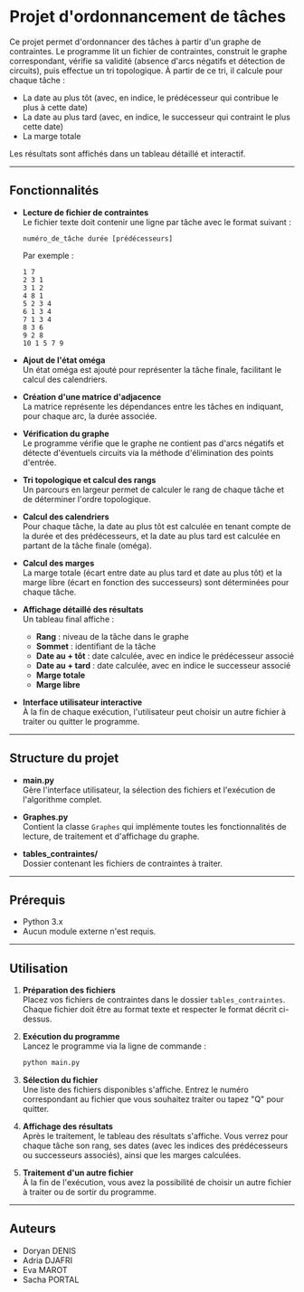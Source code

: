 # Projet d'ordonnancement de tâches

Ce projet permet d'ordonnancer des tâches à partir d'un graphe de contraintes. Le programme lit un fichier de contraintes, construit le graphe correspondant, vérifie sa validité (absence d'arcs négatifs et détection de circuits), puis effectue un tri topologique. À partir de ce tri, il calcule pour chaque tâche :

- La date au plus tôt (avec, en indice, le prédécesseur qui contribue le plus à cette date)
- La date au plus tard (avec, en indice, le successeur qui contraint le plus cette date)
- La marge totale

Les résultats sont affichés dans un tableau détaillé et interactif.

---

## Fonctionnalités

- **Lecture de fichier de contraintes**  
  Le fichier texte doit contenir une ligne par tâche avec le format suivant :  
  ```
  numéro_de_tâche durée [prédécesseurs]
  ```  
  Par exemple :  
  ```
  1 7
  2 3 1
  3 1 2
  4 8 1
  5 2 3 4
  6 1 3 4
  7 1 3 4
  8 3 6
  9 2 8
  10 1 5 7 9
  ```

- **Ajout de l'état oméga**  
  Un état oméga est ajouté pour représenter la tâche finale, facilitant le calcul des calendriers.

- **Création d'une matrice d'adjacence**  
  La matrice représente les dépendances entre les tâches en indiquant, pour chaque arc, la durée associée.

- **Vérification du graphe**  
  Le programme vérifie que le graphe ne contient pas d'arcs négatifs et détecte d'éventuels circuits via la méthode d'élimination des points d'entrée.

- **Tri topologique et calcul des rangs**  
  Un parcours en largeur permet de calculer le rang de chaque tâche et de déterminer l'ordre topologique.

- **Calcul des calendriers**  
  Pour chaque tâche, la date au plus tôt est calculée en tenant compte de la durée et des prédécesseurs, et la date au plus tard est calculée en partant de la tâche finale (oméga).

- **Calcul des marges**  
  La marge totale (écart entre date au plus tard et date au plus tôt) et la marge libre (écart en fonction des successeurs) sont déterminées pour chaque tâche.

- **Affichage détaillé des résultats**  
  Un tableau final affiche :
  - **Rang** : niveau de la tâche dans le graphe
  - **Sommet** : identifiant de la tâche
  - **Date au + tôt** : date calculée, avec en indice le prédécesseur associé
  - **Date au + tard** : date calculée, avec en indice le successeur associé
  - **Marge totale**
  - **Marge libre**

- **Interface utilisateur interactive**  
  À la fin de chaque exécution, l'utilisateur peut choisir un autre fichier à traiter ou quitter le programme.

---

## Structure du projet

- **main.py**  
  Gère l'interface utilisateur, la sélection des fichiers et l'exécution de l'algorithme complet.

- **Graphes.py**  
  Contient la classe `Graphes` qui implémente toutes les fonctionnalités de lecture, de traitement et d'affichage du graphe.

- **tables_contraintes/**  
  Dossier contenant les fichiers de contraintes à traiter.

---

## Prérequis

- Python 3.x  
- Aucun module externe n'est requis.

---

## Utilisation

1. **Préparation des fichiers**  
   Placez vos fichiers de contraintes dans le dossier `tables_contraintes`. Chaque fichier doit être au format texte et respecter le format décrit ci-dessus.

2. **Exécution du programme**  
   Lancez le programme via la ligne de commande :
   ```bash
   python main.py
   ```
3. **Sélection du fichier**  
   Une liste des fichiers disponibles s'affiche. Entrez le numéro correspondant au fichier que vous souhaitez traiter ou tapez "Q" pour quitter.

4. **Affichage des résultats**  
   Après le traitement, le tableau des résultats s'affiche. Vous verrez pour chaque tâche son rang, ses dates (avec les indices des prédécesseurs ou successeurs associés), ainsi que les marges calculées.

5. **Traitement d'un autre fichier**  
   À la fin de l'exécution, vous avez la possibilité de choisir un autre fichier à traiter ou de sortir du programme.

---

## Auteurs

- Doryan DENIS
- Adria DJAFRI
- Eva MAROT
- Sacha PORTAL
